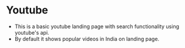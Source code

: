 # Youtube 
- This is a basic youtube landing page with search functionality using youtube's api.
- By default it shows popular videos in India on landing page.